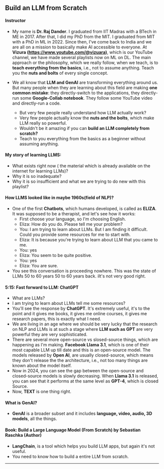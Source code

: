 ## Build an LLM from Scratch

#### Instructor
* My name is __Dr. Raj Dander__. I graduated from IIT Madras with a BTech in ME in 2017. After that, I did my PhD from the MIT. I graduated from MIT with a PhD in ML in 2022. Since then, I've come back to India and we are all on a mission to basically make AI accessible to everyone. At __Vizura (https://www.youtube.com/@vizuara)__, which is our YouTube channel, we have made several playlists now on ML on DL. The main approach or the philosophy, which we really follow, when we teach, is to __teach everything from the basics__, i.e., not to assume anything. Teach you the __nuts and bolts__ of every single concept. 

* We all know that __LLM and GenAI__ are transforming everything around us. But many people when they are learning about this field are making __one common mistake__: they directly-switch to the applications, they directly-run some __Google-Collab notebook__. They follow some YouTube video and directly-run a code.
   * But very few people really understand how LLM actually work?
   * Very few people actually know the __nuts and the bolts__, which make LLM really so powerful.
   * Wouldn't be it amazing if you can __build an LLM completely from scratch?__
   * Teach to you everything from the basics as a beginner without assuming anything.


#### My story of learning LLMS:
* What exists right now ( the material which is already available on the internet for learning LLMs)?
* Why it is so inadequate?
* Why it is so insufficient and what we are trying to do new with this playlist?

#### How LLMS looked like in maybe 1960s(field of NLP)?
* One of the first __Chatbots__, which humans developed, is called as __ELIZA__. It was supposed to be a therapist, and let's see how it works:
   * First choose your language, so I'm choosing English.
   * Eliza: How do you do. Please tell me your problem?
   * You: I am trying to learn about LLMs. But I am finding it difficult. Could you provide some resources for me to start with.
   * Eliza: It is because you're trying to learn about LLM that you came to me.
   * You: yes 
   * Eliza: You seem to be quite positive.
   * You: yes
   * Eliza: You are sure.
* You see this conversation is proceeding nowhere. This was the state of LLMs 50 to 60 years 50 to 60 years back. iIt's not very good right.


#### 5:15: Fast forward to __LLM: ChatGPT__
* What are LLMs?
* I am trying to learn about LLMs tell me some resources?
* You'll see the response by __ChatGPT__. It's extremely useful, it's to the point and it gives me books, it gives me online courses, it gives me research papers, this is exactly what I need.
* We are living in an age where we should be very lucky that the research on NLP and LLMs is at such a stage where __LLM such as GPT__ are very powerful they are very sophisticated.
* There are several more open-source vs slosed-source things, which are happening as I'm making. __Facebook Llama 3.1__, which is one of their most capable LLM up till date and this is an open-source model. The models released by __Open AI__, are usually closed-source, which means they don't release the the architecture, i.e., not too many things are known about the model itself.
* Now in 2024, you can see the gap between the open-source and closed-source models is slowly decreasing. When __Llama 3.1__ is released, you can see that it performs at the same level as __GPT-4__, which is closed Source.
* Now, __TEXT__ is one thing right.

#### What is GenAI?
* __GenAI__ is a broader subset and it includes __language, video, audio, 3D models__, all the things.

#### Book: Build a Large Language Model (From Scratch) by Sebastian Raschka (Author)

*  __LangChain__, is a tool which helps you build LLM apps, but again it's not useful.
*  You need to know how to build a entire LLM from scratch.

***


